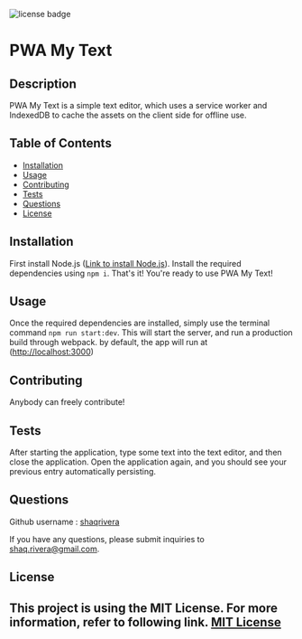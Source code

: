 ![license badge](https://img.shields.io/badge/license-MIT_License-blue)
  # PWA My Text
  ## Description
  PWA My Text is a simple text editor, which uses a service worker and IndexedDB to cache the assets on the client side for offline use.
  ## Table of Contents
  - [Installation](#installation)
  - [Usage](#usage)
  - [Contributing](#contributing)
  - [Tests](#tests)
  - [Questions](#questions)
  - [License](#license)
  ## Installation
  First install Node.js (<a href="https://nodejs.org/en/download/" target="_blank">Link to install Node.js</a>). Install the required dependencies using `npm i`. That's it! You're ready to use PWA My Text!
  ## Usage
  Once the required dependencies are installed, simply use the terminal command `npm run start:dev`. This will start the server, and run a production build through webpack. by default, the app will run at  (<a href="http://localhost:3000" target="_blank">http://localhost:3000</a>)  
  ## Contributing
  Anybody can freely contribute!
  ## Tests
  After starting the application, type some text into the text editor, and then close the application. Open the application again, and you should see your previous entry automatically persisting.
  
  ## Questions
  Github username : <a href="https://github.com/shaqrivera">shaqrivera</a>
  
  If you have any questions, please submit inquiries to <a href="mailto:shaq.rivera@gmail.com">shaq.rivera@gmail.com</a>.
  
  ## License
  This project is using the MIT License. For more information, refer to following link.
    [MIT License](https://spdx.org/licenses/MIT.htm)
  ---
